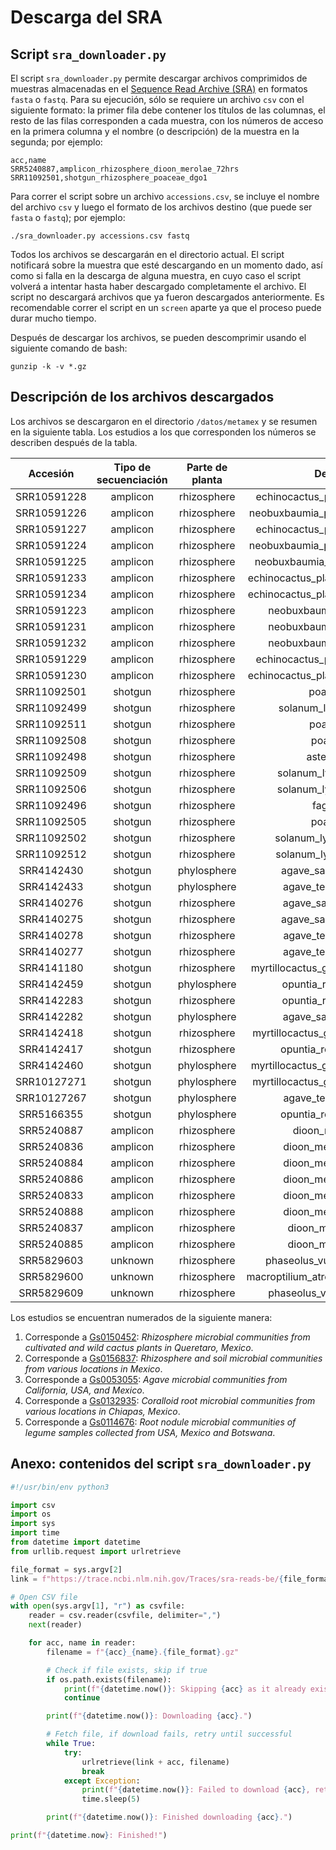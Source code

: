 # Descarga del SRA

## Script `sra_downloader.py`

El script `sra_downloader.py` permite descargar archivos comprimidos de muestras almacenadas en el [Sequence Read Archive (SRA)](https://www.ncbi.nlm.nih.gov/sra) en formatos `fasta` o `fastq`. Para su ejecución, sólo se requiere un archivo `csv` con el siguiente formato: la primer fila debe contener los títulos de las columnas, el resto de las filas corresponden a cada muestra, con los números de acceso en la primera columna y el nombre (o descripción) de la muestra en la segunda; por ejemplo:

```text
acc,name
SRR5240887,amplicon_rhizosphere_dioon_merolae_72hrs
SRR11092501,shotgun_rhizosphere_poaceae_dgo1
```

Para correr el script sobre un archivo `accessions.csv`, se incluye el nombre del archivo `csv` y luego el formato de los archivos destino (que puede ser `fasta` o `fastq`); por ejemplo:

```text
./sra_downloader.py accessions.csv fastq
```

Todos los archivos se descargarán en el directorio actual. El script notificará sobre la muestra que esté descargando en un momento dado, así como si falla en la descarga de alguna muestra, en cuyo caso el script volverá a intentar hasta haber descargado completamente el archivo. El script no descargará archivos que ya fueron descargados anteriormente. Es recomendable correr el script en un `screen` aparte ya que el proceso puede durar mucho tiempo.

Después de descargar los archivos, se pueden descomprimir usando el siguiente comando de bash:

```text
gunzip -k -v *.gz
```

## Descripción de los archivos descargados

Los archivos se descargaron en el directorio `/datos/metamex` y se resumen en la siguiente tabla. Los estudios a los que corresponden los números se describen después de la tabla.

|Accesión|Tipo de secuenciación|Parte de planta|Descripción|Estudio|
|:-:|:-:|:-:|:-:|:-:|
SRR10591228|amplicon|rhizosphere|echinocactus_platyacanthus_wild3_1|1
SRR10591226|amplicon|rhizosphere|neobuxbaumia_polylopha_cultivated1_1|1
SRR10591227|amplicon|rhizosphere|echinocactus_platyacanthus_wild3_2|1
SRR10591224|amplicon|rhizosphere|neobuxbaumia_polylopha_cultivated1_2|1
SRR10591225|amplicon|rhizosphere|neobuxbaumia_polylopha_cultivated2|1
SRR10591233|amplicon|rhizosphere|echinocactus_platyacanthus_cultivated2|1
SRR10591234|amplicon|rhizosphere|echinocactus_platyacanthus_cultivated1|1
SRR10591223|amplicon|rhizosphere|neobuxbaumia_polylopha_wild1|1
SRR10591231|amplicon|rhizosphere|neobuxbaumia_polylopha_wild3|1
SRR10591232|amplicon|rhizosphere|neobuxbaumia_polylopha_wild2|1
SRR10591229|amplicon|rhizosphere|echinocactus_platyacanthus_wild3_3|1
SRR10591230|amplicon|rhizosphere|echinocactus_platyacanthus_cultivated3|1
SRR11092501|shotgun|rhizosphere|poaceae_dgo1|2
SRR11092499|shotgun|rhizosphere|solanum_lycopersicum_jal5|2
SRR11092511|shotgun|rhizosphere|poaceae_ags1|2
SRR11092508|shotgun|rhizosphere|poaceae_sin2|2
SRR11092498|shotgun|rhizosphere|asteraceae_jal5|2
SRR11092509|shotgun|rhizosphere|solanum_lycopersicum_sin2|2
SRR11092506|shotgun|rhizosphere|solanum_lycopersicum_slp1|2
SRR11092496|shotgun|rhizosphere|fagales_nay2|2
SRR11092505|shotgun|rhizosphere|poaceae_slp1|2
SRR11092502|shotgun|rhizosphere|solanum_lycopersicum_dgo1|2
SRR11092512|shotgun|rhizosphere|solanum_lycopersicum_ags1|2
SRR4142430|shotgun|phylosphere|agave_salmiana_magueyal|3
SRR4142433|shotgun|phylosphere|agave_tequilana_penjamo|3
SRR4140276|shotgun|rhizosphere|agave_salmiana_sanfelipe|3
SRR4140275|shotgun|rhizosphere|agave_salmiana_magueyal|3
SRR4140278|shotgun|rhizosphere|agave_tequilana_amatitan|3
SRR4140277|shotgun|rhizosphere|agave_tequilana_penjamo|3
SRR4141180|shotgun|rhizosphere|myrtillocactus_geometrizans_magueyal|3
SRR4142459|shotgun|phylosphere|opuntia_robusta_sanfelipe|3
SRR4142283|shotgun|rhizosphere|opuntia_robusta_sanfelipe|3
SRR4142282|shotgun|phylosphere|agave_salmiana_sanfelipe|3
SRR4142418|shotgun|rhizosphere|myrtillocactus_geometrizans_sanfelipe|3
SRR4142417|shotgun|rhizosphere|opuntia_robusta_magueyal|3
SRR4142460|shotgun|phylosphere|myrtillocactus_geometrizans_magueyal|3
SRR10127271|shotgun|phylosphere|myrtillocactus_geometrizans_sanfelipe|3
SRR10127267|shotgun|phylosphere|agave_tequilana_amatitan|3
SRR5166355|shotgun|phylosphere|opuntia_robusta_magueyal|3
SRR5240887|amplicon|rhizosphere|dioon_merolae_72hrs|4
SRR5240836|amplicon|rhizosphere|dioon_merolae_1month_1|4
SRR5240884|amplicon|rhizosphere|dioon_merolae_1month_2|4
SRR5240886|amplicon|rhizosphere|dioon_merolae_1month_3|4
SRR5240833|amplicon|rhizosphere|dioon_merolae_1month_4|4
SRR5240888|amplicon|rhizosphere|dioon_merolae_1month_5|4
SRR5240837|amplicon|rhizosphere|dioon_merolae_1year_1|4
SRR5240885|amplicon|rhizosphere|dioon_merolae_1year_2|4
SRR5829603|unknown|rhizosphere|phaseolus_vulgaris_white_nodule|5
SRR5829600|unknown|rhizosphere|macroptilium_atropurpureum_mix_nodule|5
SRR5829609|unknown|rhizosphere|phaseolus_vulgaris_pink_nodule|5

Los estudios se encuentran numerados de la siguiente manera:

1. Corresponde a [Gs0150452](https://gold.jgi.doe.gov/study?id=Gs0150452): *Rhizosphere microbial communities from cultivated and wild cactus plants in Queretaro, Mexico*.
2. Corresponde a [Gs0156837](https://gold.jgi.doe.gov/study?id=Gs0156837): *Rhizosphere and soil microbial communities from various locations in Mexico*.
3. Corresponde a [Gs0053055](https://gold.jgi.doe.gov/study?id=Gs0053055): *Agave microbial communities from California, USA, and Mexico*.
4. Corresponde a [Gs0132935](https://gold.jgi.doe.gov/study?id=Gs0132935): *Coralloid root microbial communities from various locations in Chiapas, Mexico*.
5. Corresponde a [Gs0114676](https://gold.jgi.doe.gov/study?id=Gs0114676): *Root nodule microbial communities of legume samples collected from USA, Mexico and Botswana*.

## Anexo: contenidos del script `sra_downloader.py`

```python
#!/usr/bin/env python3

import csv
import os
import sys
import time
from datetime import datetime
from urllib.request import urlretrieve

file_format = sys.argv[2]
link = f"https://trace.ncbi.nlm.nih.gov/Traces/sra-reads-be/{file_format}?acc="

# Open CSV file
with open(sys.argv[1], "r") as csvfile:
    reader = csv.reader(csvfile, delimiter=",")
    next(reader)

    for acc, name in reader:
        filename = f"{acc}_{name}.{file_format}.gz"

        # Check if file exists, skip if true
        if os.path.exists(filename):
            print(f"{datetime.now()}: Skipping {acc} as it already exists.")
            continue

        print(f"{datetime.now()}: Downloading {acc}.")

        # Fetch file, if download fails, retry until successful
        while True:
            try:
                urlretrieve(link + acc, filename)
                break
            except Exception:
                print(f"{datetime.now()}: Failed to download {acc}, retrying...")
                time.sleep(5)

        print(f"{datetime.now()}: Finished downloading {acc}.")

print(f"{datetime.now}: Finished!")
```
